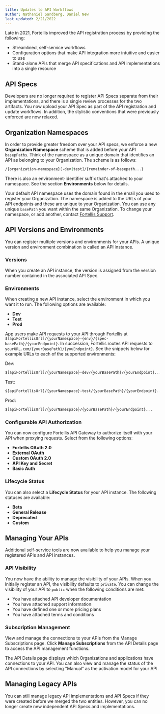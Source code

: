 ```yaml
---
title: Updates to API Workflows
author: Nathaniel Sandberg, Daniel New
last updated: 2/21/2022
---
```


Late in 2021, Fortellis improved the API registration process by providing the following:

* Streamlined, self-service workflows
* Configuration options that make API integration more intuitive and easier to use
* Stand-alone APIs that merge API specifications and API implementations into a single resource

## API Specs

Developers are no longer required to register API Specs separate from their implementations, and there is a single review processes for the two artifacts. You now upload your API Spec as part of the API registration and update workflows. In addition, the stylistic conventions that were previously enforced are now relaxed.

## Organization Namespaces

In order to provide greater freedom over your API specs, we enforce a new **Organization Namespace** scheme that is added before your API `basepPaths`. Think of the namespace as a unique domain that identifies an API as belonging to your Organization. The scheme is as follows:

```bash
/{organization-namespace}[-dev|test]/{remainder-of-basepath...}
```

There is also an environment-identifier suffix that's attached to your namespace. See the section **Environments** below for details.

Your default API namespace uses the domain found in the email you used to register your Organization. The namespace is added to the URLs of your API endpoints and these are unique to your Organization. You can use any unique `basePath` you want within the same Organization. To change your namespace, or add another, contact [Fortellis Support](mailto:support@fortellis.io).

## API Versions and Environments

You can register multiple versions and environments for your APIs. A unique version and environment combination is called an API instance.

### Versions

When you create an API instance, the version is assigned from the version number contained in the associated API Spec.

### Environments

When creating a new API instance, select the environment in which you want it to run. The following options are available:

* **Dev**
* **Test**
* **Prod**

App users make API requests to your API through Fortellis at `$[apiFortellisUrl]/{yourNamespace}-{env}/{spec-basePath}/{yourEndpoint}`. In succession, Fortellis routes API requests to `yourURL.com/{yourBasePath}/{youEndpoint}`. See the snippets below for example URLs to each of the supported environments:

Dev:

```bash
$[apiFortellisUrl]/{yourNamespace}-dev/{yourBasePath}/{yourEndpoint}...
```

Test:

```bash
$[apiFortellisUrl]/{yourNamespace}-test/{yourBasePath}/{yourEndpoint}...
```

Prod:

```bash
$[apiFortellisUrl]/{yourNamespace}/{yourBasePath}/{yourEndpoint}...
```

### Configurable API Authorization

You can now configure Fortellis API Gateway to authorize itself with your API when proxying requests. Select from the following options:

* **Fortellis OAuth 2.0**
* **External OAuth**
* **Custom OAuth 2.0**
* **API Key and Secret**
* **Basic Auth**

### Lifecycle Status

You can also select a **Lifecycle Status** for your API instance. The following statuses are available:

* **Beta**
* **General Release**
* **Deprecated**
* **Custom**

## Managing Your APIs

Additional self-service tools are now available to help you manage your registered APIs and API instances.

### API Visibility

You now have the ability to manage the visibility of your APIs. When you initially register an API, the visibility defaults to `private`. You can change the visibility of your API to `public` when the following conditions are met:

* You have attached API developer documentation
* You have attached support information
* You have defined one or more pricing plans
* You have attached terms and conditions

### Subscription Management

View and manage the connections to your APIs from the Manage Subscriptions page. Click **Manage Subscriptions** from the API Details page to access the API management functions.

The API Details page displays which Organizations and applications have connections to your API. You can also view and manage the status of the API connections by selecting "Manual" as the activation model for your API.

## Managing Legacy APIs

You can still manage legacy API implementations and API Specs if they were created before we merged the two entities. However, you can no longer create new independent API Specs and implementations.
